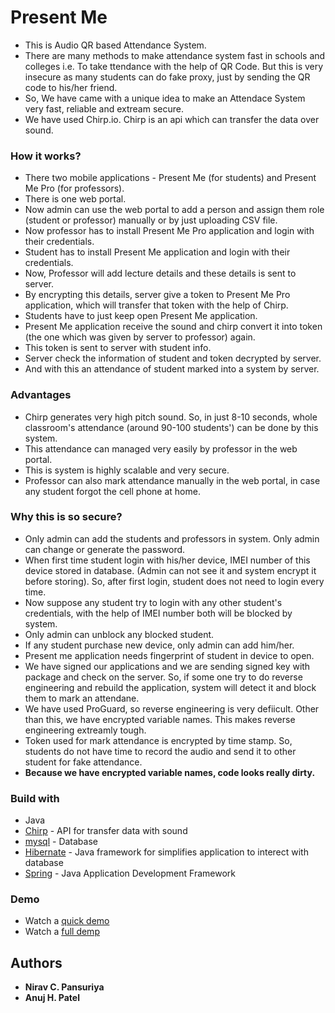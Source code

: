 # Present Me

- This is Audio QR based Attendance System.
- There are many methods to make attendance system fast in schools and colleges i.e. To take ttendance with the help of QR Code. But this is very insecure as many students can do fake proxy, just by sending the QR code to his/her friend.
- So, We have came with a unique idea to make an Attendace System very fast, reliable and extream secure.
- We have used Chirp.io. Chirp is an api which can transfer the data over sound.
 

### How it works?

- There two mobile applications - Present Me (for students) and Present Me Pro (for professors).
- There is one web portal.
- Now admin can use the web portal to add a person and assign them role (student or professor) manually or by just uploading CSV file.
- Now professor has to install Present Me Pro application and login with their credentials.
- Student has to install Present Me application and login with their credentials.
- Now, Professor will add lecture details and these details is sent to server.
- By encrypting this details, server give a token to Present Me Pro application, which will transfer that token with the help of Chirp.
- Students have to just keep open Present Me application.
- Present Me application receive the sound and chirp convert it into token (the one which was given by server to professor) again.
- This token is sent to server with student info.
- Server check the information of student and token decrypted by server.
- And with this an attendance of student marked into a system by server.


### Advantages

- Chirp generates very high pitch sound. So, in just 8-10 seconds, whole classroom's attendance (around 90-100 students') can be done by this system.
- This attendance can managed very easily by professor in the web portal.
- This is system is highly scalable and very secure.
- Professor can also mark attendance manually in the web portal, in case any student forgot the cell phone at home.


### Why this is so secure?

- Only admin can add the students and professors in system. Only admin can change or generate the password.
- When first time student login with his/her device, IMEI number of this device stored in database. (Admin can not see it and system encrypt it before storing). So, after first login, student does not need to login every time.
- Now suppose any student try to login with any other student's credentials, with the help of IMEI number both will be blocked by system.
- Only admin can unblock any blocked student.
- If any student purchase new device, only admin can add him/her.
- Present me application needs fingerprint of student in device to open.
- We have signed our applications and we are sending signed key with package and check on the server. So, if some one try to do reverse engineering and rebuild the application, system will detect it and block them to mark an attendane.
- We have used ProGuard, so reverse engineering is very defiicult. Other than this, we have encrypted variable names. This makes reverse engineering extreamly tough.
- Token used for mark attendance is encrypted by time stamp. So, students do not have time to record the audio and send it to other student for fake attendance.
- **Because we have encrypted variable names, code looks really dirty.**


### Build with

- Java
- [Chirp](https://github.com/chirp) - API for transfer data with sound
- [mysql](https://www.mysql.com/) - Database
- [Hibernate](https://hibernate.org/) - Java framework for simplifies application to interect with database
- [Spring](https://spring.io/) - Java Application Development Framework


### Demo

- Watch a [quick demo](https://drive.google.com/file/d/1X4Jkzv1MU37NBFuVUGwuuBEZYH0ey0Q4/view?t=08m29s)
- Watch a [full demp](https://drive.google.com/file/d/1X4Jkzv1MU37NBFuVUGwuuBEZYH0ey0Q4/view)


## Authors

* **Nirav C. Pansuriya**
* **Anuj H. Patel** 

